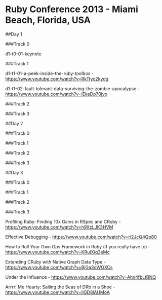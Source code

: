 # Ruby Conference 2013 - Miami Beach, Florida, USA

##Day 1

###Track 0

  d1-t0-01-keynote

###Track 1

  d1-t1-01-a-peek-inside-the-ruby-toolbox -
  https://www.youtube.com/watch?v=RkTtyo2kydg

  d1-t1-02-fault-tolerant-data-surviving-the-zombie-apocalypse -
  https://www.youtube.com/watch?v=iEkeDp70jvo

###Track 2

###Track 3

##Day 2

###Track 0

###Track 1

###Track 2

###Track 3

##Day 3

###Track 0

###Track 1

###Track 2

###Track 3

Profiling Ruby: Finding 10x Gains in RSpec and CRuby - 
https://www.youtube.com/watch?v=h9XzLJK3HVM

Effective Debugging - 
https://www.youtube.com/watch?v=ri2JcQ4Qp80

How to Roll Your Own Ops Framework in Ruby (if you really have to) - 
https://www.youtube.com/watch?v=KRuIXiq3eMc

Extending CRuby with Native Graph Data Type - 
https://www.youtube.com/watch?v=BjGa3dWGXCs

Under the Influence - 
https://www.youtube.com/watch?v=Ahx4fbLtBNQ

Arrrr! Me Hearty: Sailing the Seas of DRb in a Shoe - 
https://www.youtube.com/watch?v=IlGD8lAUMoA
